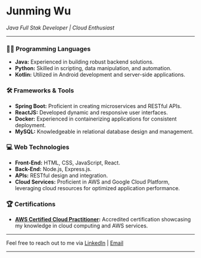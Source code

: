# Junming Wu
*Java Full Stak Developer | Cloud Enthusiast*

---

### 👨‍💻 Programming Languages
- **Java:** Experienced in building robust backend solutions.
- **Python:** Skilled in scripting, data manipulation, and automation.
- **Kotlin:** Utilized in Android development and server-side applications.

### 🛠 Frameworks & Tools
- **Spring Boot:** Proficient in creating microservices and RESTful APIs.
- **ReactJS:** Developed dynamic and responsive user interfaces.
- **Docker:** Experienced in containerizing applications for consistent deployment.
- **MySQL:** Knowledgeable in relational database design and management.

### 💻 Web Technologies
- **Front-End:** HTML, CSS, JavaScript, React.
- **Back-End:** Node.js, Express.js.
- **APIs:** RESTful design and integration.
- **Cloud Services:** Proficient in AWS and Google Cloud Platform, leveraging cloud resources for optimized application performance.

### 🏆 Certifications
- **[AWS Certified Cloud Practitioner](https://www.credly.com/badges/a157c5fe-4ac1-49cb-87ba-098ecaa923b2/linked_in_profile):** Accredited certification showcasing my knowledge in cloud computing and AWS services.

---

Feel free to reach out to me via [LinkedIn](https://www.linkedin.com/in/junming-wu-881909252) | [Email](mailto:wujunming07@gmail.com)

---
